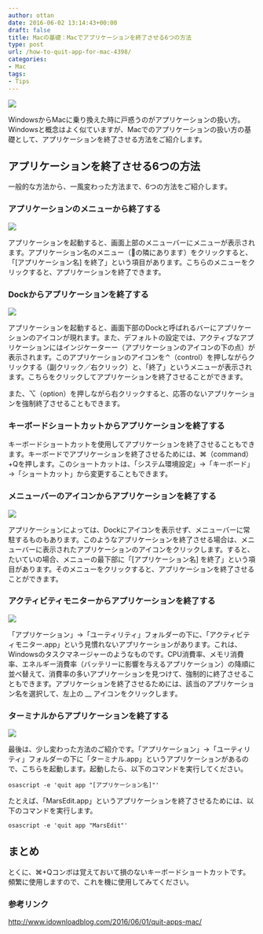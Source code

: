 ```yaml
---
author: ottan
date: 2016-06-02 13:14:43+00:00
draft: false
title: Macの基礎：Macでアプリケーションを終了させる6つの方法
type: post
url: /how-to-quit-app-for-mac-4398/
categories:
- Mac
tags:
- Tips
---
```


![](/images/2016/06/160602-57502d48e7a58.jpg)






WindowsからMacに乗り換えた時に戸惑うのがアプリケーションの扱い方。Windowsと概念はよく似ていますが、Macでのアプリケーションの扱い方の基礎として、アプリケーションを終了させる方法をご紹介します。





## アプリケーションを終了させる6つの方法





一般的な方法から、一風変わった方法まで、6つの方法をご紹介します。





### アプリケーションのメニューから終了する





![](/images/2016/06/160602-57502d5291bd8.png)






アプリケーションを起動すると、画面上部のメニューバーにメニューが表示されます。アプリケーション名のメニュー（の隣にあります）をクリックすると、「[アプリケーション名] を終了」という項目があります。こちらのメニューをクリックすると、アプリケーションを終了できます。





### Dockからアプリケーションを終了する





![](/images/2016/06/160602-57502d59b335a.png)






アプリケーションを起動すると、画面下部のDockと呼ばれるバーにアプリケーションのアイコンが現れます。また、デフォルトの設定では、アクティブなアプリケーションにはインジケーターー（アプリケーションのアイコンの下の点）が表示されます。このアプリケーションのアイコンを⌃（control）を押しながらクリックする（副クリック／右クリック）と、「終了」というメニューが表示されます。こちらをクリックしてアプリケーションを終了させることができます。





また、⌥（option）を押しながら右クリックすると、応答のないアプリケーションを強制終了させることもできます。





### キーボードショートカットからアプリケーションを終了する





キーボードショートカットを使用してアプリケーションを終了させることもできます。キーボードでアプリケーションを終了させるためには、⌘（command）+Qを押します。このショートカットは、「システム環境設定」→「キーボード」→「ショートカット」から変更することもできます。





### メニューバーのアイコンからアプリケーションを終了する





![](/images/2016/06/160602-57502d605effe.png)






アプリケーションによっては、Dockにアイコンを表示せず、メニューバーに常駐するものもあります。このようなアプリケーションを終了させる場合は、メニューバーに表示されたアプリケーションのアイコンをクリックします。すると、たいていの場合、メニューの最下部に「[アプリケーション名] を終了」という項目があります。そのメニューをクリックすると、アプリケーションを終了させることができます。





### アクティビティモニターからアプリケーションを終了する





![](/images/2016/06/160602-57502d662333f.png)






「アプリケーション」→「ユーティリティ」フォルダーの下に、「アクティビティモニター.app」という見慣れないアプリケーションがあります。これは、Windowsのタスクマネージャーのようなものです。CPU消費率、メモリ消費率、エネルギー消費率（バッテリーに影響を与えるアプリケーション）の降順に並べ替えて、消費率の多いアプリケーションを見つけて、強制的に終了させることもできます。アプリケーションを終了させるためには、該当のアプリケーション名を選択して、左上の __ アイコンをクリックします。





### ターミナルからアプリケーションを終了する





![](/images/2016/06/160602-57502da140af2.png)






最後は、少し変わった方法のご紹介です。「アプリケーション」→「ユーティリティ」フォルダーの下に「ターミナル.app」というアプリケーションがあるので、こちらを起動します。起動したら、以下のコマンドを実行してください。




    
    osascript -e 'quit app "[アプリケーション名]"'





たとえば、「MarsEdit.app」というアプリケーションを終了させるためには、以下のコマンドを実行します。




    
    osascript -e 'quit app "MarsEdit"'





## まとめ





とくに、⌘+Qコンボは覚えておいて損のないキーボードショートカットです。頻繁に使用しますので、これを機に使用してみてください。





### 参考リンク



http://www.idownloadblog.com/2016/06/01/quit-apps-mac/
